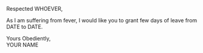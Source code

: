 Respected WHOEVER,

As I am suffering from fever, I would like you to grant few days of leave from DATE to DATE.

Yours Obediently,  
YOUR NAME
